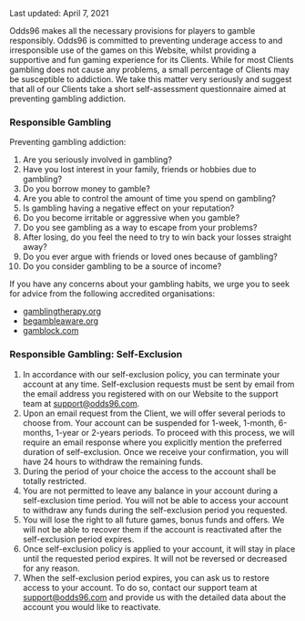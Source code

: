 <Version>Last updated: April 7, 2021</Version>

Odds96 makes all the necessary provisions for players to gamble responsibly. Odds96 is committed to preventing underage access to and irresponsible use of the games on this Website, whilst providing a supportive and fun gaming experience for its Clients. While for most Clients gambling does not cause any problems, a small percentage of Clients may be susceptible to addiction. We take this matter very seriously and suggest that all of our Clients take a short self-assessment questionnaire aimed at preventing gambling addiction.

### Responsible Gambling

Preventing gambling addiction:

1.  Are you seriously involved in gambling?
2.  Have you lost interest in your family, friends or hobbies due to gambling?
3.  Do you borrow money to gamble?
4.  Are you able to control the amount of time you spend on gambling?
5.  Is gambling having a negative effect on your reputation?
6.  Do you become irritable or aggressive when you gamble?
7.  Do you see gambling as a way to escape from your problems?
8.  After losing, do you feel the need to try to win back your losses straight away?
9.  Do you ever argue with friends or loved ones because of gambling?
10. Do you consider gambling to be a source of income?

If you have any concerns about your gambling habits, we urge you to seek for advice from the following accredited organisations:

- [gamblingtherapy.org](https://www.gamblingtherapy.org/)
- [begambleaware.org](https://www.begambleaware.org/)
- [gamblock.com](http://www.gamblock.com/)

### Responsible Gambling: Self-Exclusion

1.  In accordance with our self-exclusion policy, you can terminate your account at any time. Self-exclusion requests must be sent by email from the email address you registered with on our Website to the support team at [support@odds96.com](mailto:support@odds96.com).
2.  Upon an email request from the Client, we will offer several periods to choose from. Your account can be suspended for 1-week, 1-month, 6-months, 1-year or 2-years periods. To proceed with this process, we will require an email response where you explicitly mention the preferred duration of self-exclusion. Once we receive your confirmation, you will have 24 hours to withdraw the remaining funds.
3.  During the period of your choice the access to the account shall be totally restricted.
4.  You are not permitted to leave any balance in your account during a self-exclusion time period. You will not be able to access your account to withdraw any funds during the self-exclusion period you requested.
5.  You will lose the right to all future games, bonus funds and offers. We will not be able to recover them if the account is reactivated after the self-exclusion period expires.
6.  Once self-exclusion policy is applied to your account, it will stay in place until the requested period expires. It will not be reversed or decreased for any reason.
7.  When the self-exclusion period expires, you can ask us to restore access to your account. To do so, contact our support team at [support@odds96.com](mailto:support@odds96.com) and provide us with the detailed data about the account you would like to reactivate.
<!--stackedit_data:
eyJoaXN0b3J5IjpbLTM0MDM1NDQ1OF19
-->